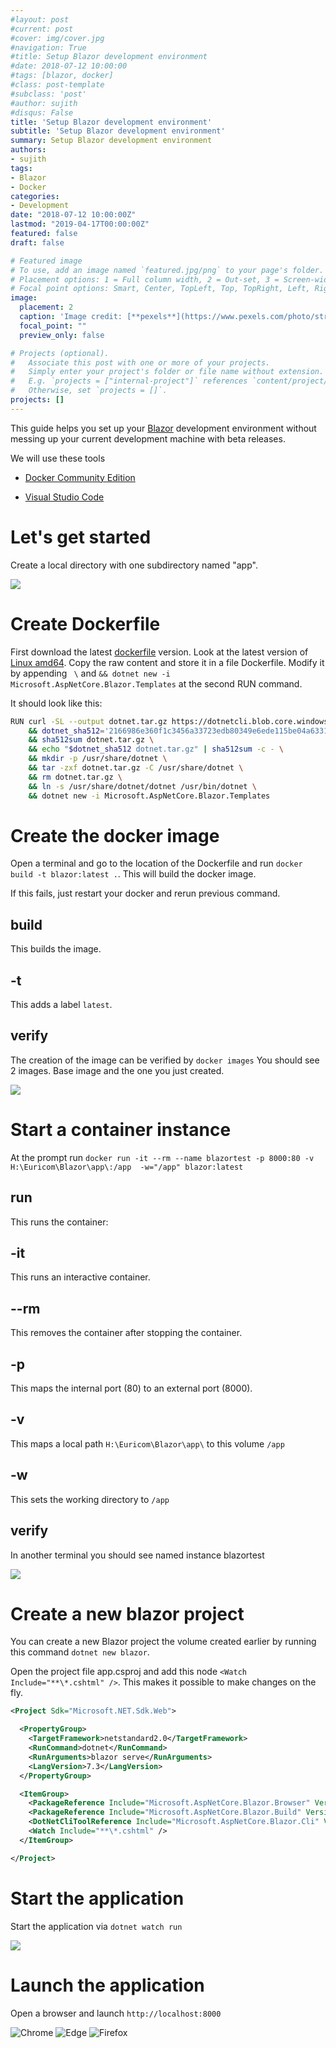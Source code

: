 ```yaml
---
#layout: post
#current: post
#cover: img/cover.jpg
#navigation: True
#title: Setup Blazor development environment
#date: 2018-07-12 10:00:00
#tags: [blazor, docker]
#class: post-template
#subclass: 'post'
#author: sujith
#disqus: False
title: 'Setup Blazor development environment'
subtitle: 'Setup Blazor development environment'
summary: Setup Blazor development environment
authors:
- sujith
tags:
- Blazor
- Docker
categories:
- Development
date: "2018-07-12 10:00:00Z"
lastmod: "2019-04-17T00:00:00Z"
featured: false
draft: false

# Featured image
# To use, add an image named `featured.jpg/png` to your page's folder.
# Placement options: 1 = Full column width, 2 = Out-set, 3 = Screen-width
# Focal point options: Smart, Center, TopLeft, Top, TopRight, Left, Right, BottomLeft, Bottom, BottomRight
image:
  placement: 2
  caption: 'Image credit: [**pexels**](https://www.pexels.com/photo/straight-razor-kit-995300/)'
  focal_point: ""
  preview_only: false

# Projects (optional).
#   Associate this post with one or more of your projects.
#   Simply enter your project's folder or file name without extension.
#   E.g. `projects = ["internal-project"]` references `content/project/deep-learning/index.md`.
#   Otherwise, set `projects = []`.
projects: []
---
```


This guide helps you set up your [Blazor](https://blazor.net/) development environment without messing up your current development machine with beta releases.

We will use these tools

* [Docker Community Edition](https://www.docker.com/community-edition)

* [Visual Studio Code](https://code.visualstudio.com/)

# Let's get started

Create a local directory with one subdirectory named "app".

![](img/create_directory.png)

# Create Dockerfile

First download the latest [dockerfile](https://hub.docker.com/r/microsoft/dotnet/ "dockerfile") version.
Look at the latest version of [Linux amd64](https://github.com/dotnet/dotnet-docker/blob/master/2.1/sdk/stretch/amd64/Dockerfile). 
Copy the raw content and store it in a file Dockerfile. Modify it by appending ` \` and `&& dotnet new -i Microsoft.AspNetCore.Blazor.Templates` at the second RUN command.

It should look like this:

```bash
RUN curl -SL --output dotnet.tar.gz https://dotnetcli.blob.core.windows.net/dotnet/Sdk/$DOTNET_SDK_VERSION/dotnet-sdk-$DOTNET_SDK_VERSION-linux-x64.tar.gz \
    && dotnet_sha512='2166986e360f1c3456a33723edb80349e6ede115be04a6331bfbfd0f412494684d174a0cfb21d2feb00d509ce342030160a4b5b445e393ad83bedb613a64bc66' \
    && sha512sum dotnet.tar.gz \
    && echo "$dotnet_sha512 dotnet.tar.gz" | sha512sum -c - \
    && mkdir -p /usr/share/dotnet \
    && tar -zxf dotnet.tar.gz -C /usr/share/dotnet \
    && rm dotnet.tar.gz \
    && ln -s /usr/share/dotnet/dotnet /usr/bin/dotnet \
	&& dotnet new -i Microsoft.AspNetCore.Blazor.Templates
```


# Create the docker image
Open a terminal and go to the location of the Dockerfile and run `docker build -t blazor:latest .`. This will build the docker image.

If this fails, just restart your docker and rerun previous command.

## build
This builds the image.

## -t
This adds a label `latest`.

## verify
The creation of the image can be verified by `docker images`
You should see 2 images. Base image and the one you just created.

![](img/docker_images.png)

# Start a container instance
At the prompt run `docker run -it --rm --name blazortest -p 8000:80 -v H:\Euricom\Blazor\app\:/app  -w="/app" blazor:latest`

## run
This runs the container:

## -it
This runs an interactive container.

## --rm
This removes the container after stopping the container.

## -p
This maps the internal port (80) to an external port (8000).

## -v
This maps a local path `H:\Euricom\Blazor\app\` to this volume `/app`

## -w
This sets the working directory to `/app`

## verify
In another terminal you should see named instance blazortest

![](img/docker_running_instances.png)


# Create a new blazor project
You can create a new Blazor project the volume created earlier by running this command `dotnet new blazor`.

Open the project file app.csproj and add this node `<Watch Include="**\*.cshtml" />`. This makes it possible to make changes on the fly.


```xml
<Project Sdk="Microsoft.NET.Sdk.Web">

  <PropertyGroup>
    <TargetFramework>netstandard2.0</TargetFramework>
    <RunCommand>dotnet</RunCommand>
    <RunArguments>blazor serve</RunArguments>
    <LangVersion>7.3</LangVersion>
  </PropertyGroup>

  <ItemGroup>
    <PackageReference Include="Microsoft.AspNetCore.Blazor.Browser" Version="0.4.0" />
    <PackageReference Include="Microsoft.AspNetCore.Blazor.Build" Version="0.4.0" />
    <DotNetCliToolReference Include="Microsoft.AspNetCore.Blazor.Cli" Version="0.4.0" />
    <Watch Include="**\*.cshtml" />
  </ItemGroup>

</Project>
```

# Start the application
Start the application via `dotnet watch run`

![](img/dotnet_watch_run.png)

# Launch the application
Open a browser and launch `http://localhost:8000`

![](img/launch_chrome.png "Chrome")
![](img/launch_edge.png "Edge")
![](img/launch_ff.png "Firefox")